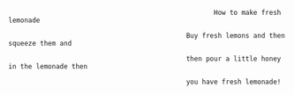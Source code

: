                                                         How to make fresh lemonade

                                                 Buy fresh lemons and then squeeze them and 
                                                 
                                                 then pour a little honey in the lemonade then 
                                                 
                                                 you have fresh lemonade!
